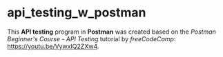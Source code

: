 # api_testing_w_postman

This **API testing** program in **Postman** was created based on the *Postman Beginner's Course - API Testing* tutorial by *freeCodeCamp*: https://youtu.be/VywxIQ2ZXw4.
